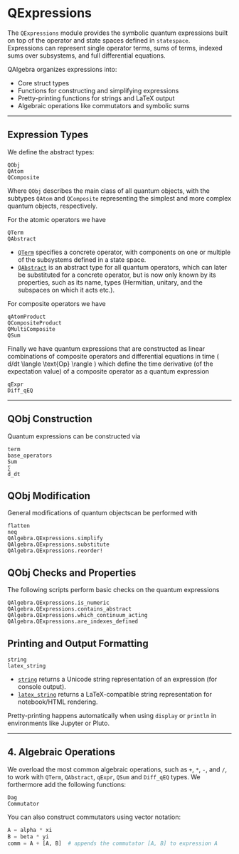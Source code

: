 # QExpressions

The `QExpressions` module provides the symbolic quantum expressions built on top of the operator and state spaces defined in `statespace`.  
Expressions can represent single operator terms, sums of terms, indexed sums over subsystems, and full differential equations.

QAlgebra organizes expressions into:

- Core struct types
- Functions for constructing and simplifying expressions
- Pretty-printing functions for strings and LaTeX output
- Algebraic operations like commutators and symbolic sums

---

## Expression Types
We define the abstract types:
```@docs
QObj
QAtom
QComposite
```
Where `QObj` describes the main class of all quantum objects, with the subtypes `QAtom` and `QComposite` representing the simplest and more complex quantum objects, respectively.

For the atomic operators we have 
```@docs
QTerm
QAbstract
```

- [`QTerm`](@ref) specifies a concrete operator, with components on one or multiple of the subsystems defined in a state space.
- [`QAbstract`](@ref) is an abstract type for all quantum operators, which can later be substituted for a concrete operator, but is now only known by its properties, such as its name, types (Hermitian, unitary, and the subspaces on which it acts etc.).

For composite operators we have
```@docs
qAtomProduct
QCompositeProduct
QMultiComposite
QSum
```

Finally we have quantum expressions that are constructed as linear combinations of composite operators and differential equations in time \( d/dt \langle \text{Op} \rangle \) which define the time derivative (of the expectation value) of a composite operator as a quantum expression
```@docs
qExpr
Diff_qEQ
```

---

## QObj Construction 

Quantum expressions can be constructed via 
```@docs
term
base_operators
Sum
∑
d_dt
``` 
## QObj Modification
General modifications of quantum objectscan be performed with
```@docs
flatten
neq
QAlgebra.QExpressions.simplify
QAlgebra.QExpressions.substitute
QAlgebra.QExpressions.reorder!
```

## QObj Checks and Properties
The following scripts perform basic checks on the quantum expressions
```@docs
QAlgebra.QExpressions.is_numeric
QAlgebra.QExpressions.contains_abstract
QAlgebra.QExpressions.which_continuum_acting
QAlgebra.QExpressions.are_indexes_defined
```

##  Printing and Output Formatting
```@docs
string
latex_string
```

- [`string`](@ref) returns a Unicode string representation of an expression (for console output).
- [`latex_string`](@ref) returns a LaTeX-compatible string representation for notebook/HTML rendering.

Pretty-printing happens automatically when using `display` or `println` in environments like Jupyter or Pluto.

---

## 4. Algebraic Operations
We overload the most common algebraic operations, such as `+`, `*`, `-`, and `/`, to work with `QTerm`, `QAbstract`, `qExpr`, `QSum` and `Diff_qEQ` types. We forthermore add the following functions:
```@docs
Dag
Commutator
```

You can also construct commutators using vector notation:

```julia
A = alpha * xi
B = beta * yi
comm = A + [A, B]  # appends the commutator [A, B] to expression A
```